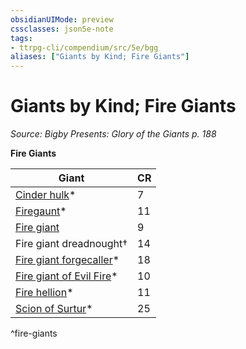 ```yaml
---
obsidianUIMode: preview
cssclasses: json5e-note
tags:
- ttrpg-cli/compendium/src/5e/bgg
aliases: ["Giants by Kind; Fire Giants"]
---
```

# Giants by Kind; Fire Giants
*Source: Bigby Presents: Glory of the Giants p. 188* 

**Fire Giants**

| Giant | CR |
|-------|----|
| [Cinder hulk](2-Mechanics/CLI/bestiary/elemental/cinder-hulk-bgg.md)* | 7 |
| [Firegaunt](2-Mechanics/CLI/bestiary/undead/firegaunt-bgg.md)* | 11 |
| [Fire giant](2-Mechanics/CLI/bestiary/giant/fire-giant-xmm.md) | 9 |
| Fire giant dreadnought† | 14 |
| [Fire giant forgecaller](2-Mechanics/CLI/bestiary/giant/fire-giant-forgecaller-bgg.md)* | 18 |
| [Fire giant of Evil Fire](2-Mechanics/CLI/bestiary/giant/fire-giant-of-evil-fire-bgg.md)* | 10 |
| [Fire hellion](2-Mechanics/CLI/bestiary/fiend/fire-hellion-bgg.md)* | 11 |
| [Scion of Surtur](2-Mechanics/CLI/bestiary/giant/scion-of-surtur-bgg.md)* | 25 |
^fire-giants